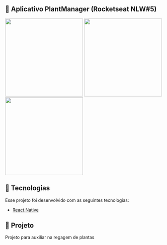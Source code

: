 ## :rocket: Aplicativo PlantManager (Rocketseat NLW#5)

<p float="left">
<img src="https://user-images.githubusercontent.com/32901063/115681230-b83ea800-a32a-11eb-905b-185c9227d739.png" width="250">
<img src="https://user-images.githubusercontent.com/32901063/115681922-5d598080-a32b-11eb-87f5-dd66544d2ea7.png" width="250">
<img src="https://user-images.githubusercontent.com/32901063/115682399-cf31ca00-a32b-11eb-9ada-202579039d77.png" width="250">
</p>

## :rocket: Tecnologias
Esse projeto foi desenvolvido com as seguintes tecnologias:
- [React Native](https://reactnative.dev/)

## 🌱 Projeto
Projeto para auxiliar na regagem de plantas
